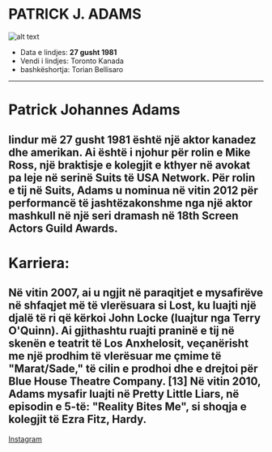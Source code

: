 # PATRICK J. ADAMS
![alt text](https://ethnicelebs.com/wp-content/uploads/2016/09/AES-121888-Patrick-J.-Adams.jpg)
-  Data e lindjes: **27 gusht 1981**
- Vendi i lindjes: Toronto Kanada
- bashkëshortja: Torian Bellisaro
----
#   Patrick Johannes Adams 
## lindur më 27 gusht 1981 është një aktor kanadez dhe amerikan. Ai është i njohur për rolin e Mike Ross, një braktisje e kolegjit e kthyer në avokat pa leje në serinë Suits të USA Network.  Për rolin e tij në Suits, Adams u nominua në vitin 2012 për performancë të jashtëzakonshme nga një aktor mashkull në një seri dramash në 18th Screen Actors Guild Awards. 
# Karriera:
## Në vitin 2007, ai u ngjit në paraqitjet e mysafirëve në shfaqjet më të vlerësuara si Lost, ku luajti një djalë të ri që kërkoi John Locke (luajtur nga Terry O'Quinn). Ai gjithashtu ruajti praninë e tij në skenën e teatrit të Los Anxhelosit, veçanërisht me një prodhim të vlerësuar me çmime të "Marat/Sade," të cilin e prodhoi dhe e drejtoi për Blue House Theatre Company. [13] Në vitin 2010, Adams mysafir luajti në Pretty Little Liars, në episodin e 5-të: "Reality Bites Me", si shoqja e kolegjit të Ezra Fitz, Hardy.
[Instagram](https://www.instagram.com/patrickjadams/)
